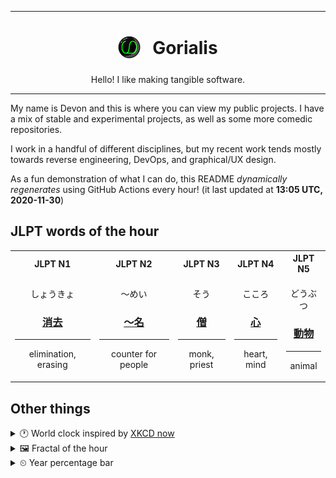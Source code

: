 ***

<h1 align="center">
<sub>
    <img src="readme/resources/avatar.png" height="36">
</sub>
&nbsp;
Gorialis
</h1>
<p align="center">
Hello! I like making tangible software.
</p>

***

My name is Devon and this is where you can view my public projects. I have a mix of stable and experimental projects, as well as some more comedic repositories.

I work in a handful of different disciplines, but my recent work tends mostly towards reverse engineering, DevOps, and graphical/UX design.

As a fun demonstration of what I can do, this README *dynamically regenerates* using GitHub Actions every hour! (it last updated at **13:05 UTC, 2020-11-30**)

<h2>JLPT words of the hour</h2>
<table>
    <tr>
        <th>JLPT N1</th>
        <th>JLPT N2</th>
        <th>JLPT N3</th>
        <th>JLPT N4</th>
        <th>JLPT N5</th>
    </tr>
    <tr>
        <td>
            <p align="center">しょうきょ</p>
            <h3 align="center"><b><a href="https://jisho.org/search/%E6%B6%88%E5%8E%BB">消去</a></b></h3>
            <hr>
            <p align="center">elimination,<wbr> erasing</p>
        </td>
        <td>
            <p align="center">～めい</p>
            <h3 align="center"><b><a href="https://jisho.org/search/%EF%BD%9E%E5%90%8D">～名</a></b></h3>
            <hr>
            <p align="center">counter for people</p>
        </td>
        <td>
            <p align="center">そう</p>
            <h3 align="center"><b><a href="https://jisho.org/search/%E5%83%A7">僧</a></b></h3>
            <hr>
            <p align="center">monk,<wbr> priest</p>
        </td>
        <td>
            <p align="center">こころ</p>
            <h3 align="center"><b><a href="https://jisho.org/search/%E5%BF%83">心</a></b></h3>
            <hr>
            <p align="center">heart,<wbr> mind</p>
        </td>
        <td>
            <p align="center">どうぶつ</p>
            <h3 align="center"><b><a href="https://jisho.org/search/%E5%8B%95%E7%89%A9">動物</a></b></h3>
            <hr>
            <p align="center">animal</p>
        </td>
    </tr>
</table>

<h2>Other things</h2>
<details>
<summary>🕐  World clock inspired by <a href="https://xkcd.com/now">XKCD now</a></summary>

> <img src="generated/now.png" width="512">

</details>
<details>
<summary>&#x1f5bc; Fractal of the hour</summary>

> <img src="generated/fractal.png" width="512">

</details>
<details>
<summary>&#x23f2; Year percentage bar</summary>
<pre><code>2020 [██████████████████▁▁] 91.41%</code></pre>
</details>
